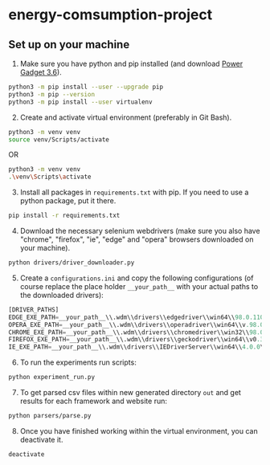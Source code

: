 # energy-comsumption-project


## Set up on your machine
1. Make sure you have python and pip installed (and download [Power Gadget 3.6](https://www.intel.com/content/www/us/en/developer/articles/tool/power-gadget.html)).
```bash
python3 -m pip install --user --upgrade pip
python3 -m pip --version
python3 -m pip install --user virtualenv
```
2. Create and activate virtual environment (preferably in Git Bash).

```bash
python3 -m venv venv
source venv/Scripts/activate
```

OR

```bash
python3 -m venv venv
.\venv\Scripts\activate
```


3. Install all packages in ```requirements.txt``` with pip. If you need to use a python package, put it there.
```bash
pip install -r requirements.txt
```
4. Download the necessary selenium webdrivers (make sure you also have "chrome", "firefox", "ie", "edge" and "opera" browsers downloaded on your machine).
```bash
python drivers/driver_downloader.py
```
5. Create a ```configurations.ini``` and copy the following configurations (of course replace the place holder ```__your_path__``` with your actual paths to the downloaded drivers):
```python
[DRIVER_PATHS]
EDGE_EXE_PATH=__your_path__\\.wdm\\drivers\\edgedriver\\win64\\98.0.1108.62\\msedgedriver.exe
OPERA_EXE_PATH=__your_path__\\.wdm\\drivers\\operadriver\\win64\\v.98.0.4758.82\\operadriver_win64\\operadriver.exe
CHROME_EXE_PATH=__your_path__\\.wdm\\drivers\\chromedriver\\win32\\98.0.4758.102\\chromedriver.exe
FIREFOX_EXE_PATH=__your_path__\\.wdm\\drivers\\geckodriver\\win64\\v0.30.0\\geckodriver.exe
IE_EXE_PATH=__your_path__\\.wdm\\drivers\\IEDriverServer\\win64\\4.0.0\\IEDriverServer.exe
```
6. To run the experiments run scripts:
```bash
python experiment_run.py
```

7. To get parsed csv files within new generated directory ```out``` and get results for each framework and website run:
```bash
python parsers/parse.py
```

8. Once you have finished working within the virtual environment, you can deactivate it.
```bash
deactivate
```
